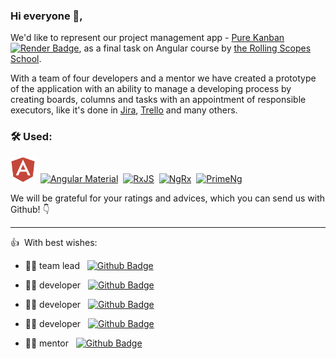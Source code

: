 ### Hi everyone 👋,
We'd like to represent our project management app - [Pure Kanban](https://kanban-back.onrender.com) &nbsp; [![Render Badge](https://img.shields.io/badge/-blue?style=flat&logo=Render&logoColor=white)](https://kanban-back.onrender.com), 
as a final task on Angular course by <a href="https://rs.school/"> the Rolling Scopes School</a>.

With a team of four developers and a mentor we have created a prototype of the application with an ability to manage a developing process by creating boards, columns and tasks with an appointment of responsible executors, like it's done in <a href="https://www.atlassian.com/ru/software/jira">Jira</a>, <a href="https://trello.com/">Trello</a> and many others.

### :hammer_and_wrench: Used:

<div>
  <a href="https://angular.io/"><img src="https://github.com/devicons/devicon/blob/master/icons/angularjs/angularjs-plain.svg" title="Angular" alt="Angular MaterialL" width="40" height="40"/></a>&nbsp;
  <a href="https://material.angular.io/"><img src="https://material.angular.io/assets/img/angular-material-logo.svg" title="Angular Material" alt="Angular Material" width="40" height="40"/></a>&nbsp;
  <a href="https://rxjs.dev/"><img src="https://rxjs.dev/generated/images/marketing/home/Rx_Logo-512-512.png" title="RxJS" alt="RxJS" width="40" height="40"/></a>&nbsp;
  <a href="https://ngrx.io/"><img src="https://ngrx.io/assets/images/badge.svg" title="NgRx" alt="NgRx" width="40" height="40"/></a>&nbsp;
  <a href="https://www.primefaces.org/primeng/"><img src="https://www.primefaces.org/primeng/assets/showcase/images/primeng-logo-dark.svg" title="PrimeNg" alt="PrimeNg" width="100" height="40"/></a>&nbsp;
</div>
  


We will be grateful for your ratings and advices, which you can send us with Github!&nbsp;:point_down:

---

:+1:&nbsp; With best wishes:

- :man_student: team lead &nbsp; [![Github Badge](https://img.shields.io/badge/-Gleb%20Gruzdov-red?style=flat&logo=GitHub&logoColor=white)](https://github.com/gleb-28)

- :woman_student: developer &nbsp; [![Github Badge](https://img.shields.io/badge/-Nadya%20Rudenok-red?style=flat&logo=GitHub&logoColor=white)](https://github.com/delfiahope)

- :man_student: developer &nbsp; [![Github Badge](https://img.shields.io/badge/-Anatoliy%20Aliaksandrau-red?style=flat&logo=GitHub&logoColor=white)](https://github.com/AnAtoliyAK)

- :man_student: developer &nbsp; [![Github Badge](https://img.shields.io/badge/-Yan%20Chorny-red?style=flat&logo=GitHub&logoColor=white)](https://github.com/janChorny)

- :technologist: mentor &nbsp; [![Github Badge](https://img.shields.io/badge/-Artsiom%20Fando-blue?style=flat&logo=GitHub&logoColor=white)](https://github.com/artsiomfando/)
